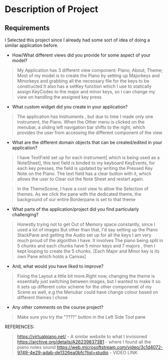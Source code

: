 # Description of Project

## Requirements

I Selected this project since I already had some sort of idea of doing a similar application before.

- How/What different views did you provide for some aspect of your model?
> My Application has 3 different view component: Piano; About; Theme;
 Most of my model is to create the Piano by setting up Majorkeys and Minorkeys and grabbing all the necessary file for the keys to be constructed
 It also has a setKey function which I use to statically assign KeyCodes to the major and minor keys, so I can change my view on handling the assigned key press

- What custom widget did you create in your application?
> The application has Instruments , but due to time I made only one instrument, the Piano.
 When the Other menu is clicked on the menubar, a sliding left navigation bar shifts to the right, which provides the user from accessing the different component of the view 

- What are the different domain objects that can be created/edited in 
your application?
> I have TextField set up for each instrument[ which is being used as a NoteSheet], this text field is binded to my keyboard KeyEvents, for each key presses, the field is updated by writing the Pressed Key Note on the Piano.
The text field has a clear button with it, which allows the user to Clear out the Note Sheet and restart again.
 
 > In the ThemeScene, I have a cool view to allow the Selection of themes.
 > As we click the pane with the dedicated theme, the background of our entire Borderpane is set to that theme
 
 
- What parts of the application/project did you find particularly challenging? 
> Honestly trying not to get Out of Memory space constantly, since I used a lot of images
 But other than that, I'd say setting up the Piano StackPane and getting the Audio set up for all the keys
 I am very much proud of the algorithm I have. It involves The piano being split in 5 chunks and each chunks have 5 minor keys and 7 majors , then I kept looping to create the 5 chunks. [Each Major and Minor key is its own Pane which holds a Canvas]
 
- And, what would you have liked to improve?
>Fixing the Layout a little bit more.Right now, changing the theme is essentially just switching between images, but I wanted to make it so it sets up different color scheme for the other componenet of my Scene as well, e.g the Menubar could have change colour based on different themes I chose

- Any  other comments on the course project?
> Make sure you try the "????" button in the Left Side Tool pane


REFERENCES:

>https://virtualpiano.net/ - A similar website to what I invisioned
>https://archive.org/details/A262398373B1 - where I found all the piano notes sound
>https://web.microsoftstream.com/video/3c1d4072-9749-4e29-adab-de1326ea0bfc?list=studio - VIDEO LINK



